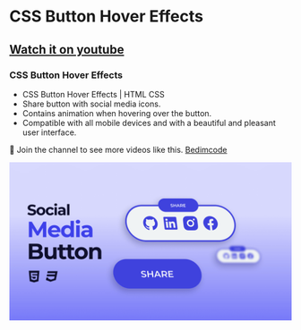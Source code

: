 # CSS Button Hover Effects
## [Watch it on youtube](https://youtu.be/2GX8E9ydaRM)
### CSS Button Hover Effects

- CSS Button Hover Effects | HTML CSS
- Share button with social media icons.
- Contains animation when hovering over the button.
- Compatible with all mobile devices and with a beautiful and pleasant user interface.

💙 Join the channel to see more videos like this. [Bedimcode](https://www.youtube.com/@Bedimcode)

![preview img](/preview.png)
